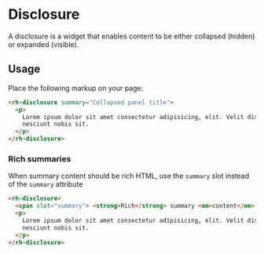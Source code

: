 # Disclosure

A disclosure is a widget that enables content to be either
collapsed (hidden) or expanded (visible).

## Usage

Place the following markup on your page:

```html
<rh-disclosure summary="Collapsed panel title">
  <p>
    Lorem ipsum dolor sit amet consectetur adipisicing, elit. Velit distinctio,
    nesciunt nobis sit.
  </p>
</rh-disclosure>
```

### Rich summaries

When summary content should be rich HTML, use the `summary` slot instead of the `summary` attribute

```html
<rh-disclosure>
  <span slot="summary"> <strong>Rich</strong> summary <em>content</em> </span>
  <p>
    Lorem ipsum dolor sit amet consectetur adipisicing, elit. Velit distinctio,
    nesciunt nobis sit.
  </p>
</rh-disclosure>
```
